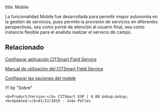 title: Mobile

La funcionalidad Mobile fue desarrollada para permitir mayor autonomía en la gestión de servicios, pues permite la provisión de servicios en diferentes perspectivas, sea como portal de atención al usuario final, sea como instancia flexible para el analista realizar el servicio de campo.


Relacionado
-----------

[Configurar aplicación CITSmart Field Service][1]

[Manual de utilización del CITSmart Field Service][2]

[Configurar las opciones del mobile][3]


[1]:/es-es/citsmart-esp-8/additional-features/mobile-and-field-service/field-service/configure-field-service-application.html
[2]:/es-es/citsmart-esp-8/additional-features/mobile-and-field-service/field-service/citsmart-field-service-manual.html
[3]:/es-es/citsmart-esp-8/additional-features/mobile-and-field-service/configuration/configure-mobile-options.html


!!! tip "Sobre"

    <b>Product/Version:</b> CITSmart ESP | 8.00 &nbsp;&nbsp;
    <b>Updated:</b>01/22/2019 - João Pelles  
